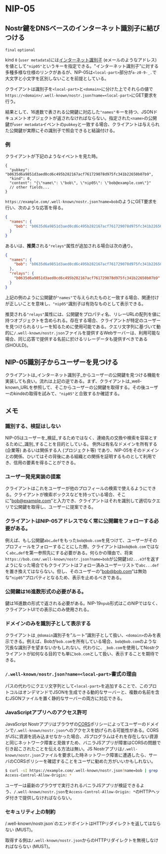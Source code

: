 NIP-05
======

Nostr鍵をDNSベースのインターネット識別子に結びつける
----------------------------------------------------

`final` `optional`

kind `0` (`user metadata`)には[インターネット識別子](https://datatracker.ietf.org/doc/html/rfc5322#section-3.4.1) (eメールのようなアドレス) を値として`"nip05"`というキーを指定できる。"インターネット識別子"に対する多種多様な仕様のリンクがあるが、NIP-05は`<local-part>`部分が`a-z0-9-_.`で大文字と小文字を区別しないことを前提としている。

クライアントは識別子を`<local-part>`と`<domain>`に分けた上でそれらの値で`https://<domain>/.well-known/nostr.json?name=<local-part>`にGET要求を行う。

結果として、16進数で表される公開鍵に対応した`"names"`キーを持つ、JSONドキュメントオブジェクトが返されなければならない。指定された`<name>`の公開鍵が`user metadata`イベントの`pubkey`と一致する場合、クライアントは与えられた公開鍵が実際にその識別子で照会できると結論付ける。

### 例


クライアントが下記のようなイベントを見た時。

```jsonc
{
  "pubkey": "b0635d6a9851d3aed0cd6c495b282167acf761729078d975fc341b22650b07b9",
  "kind": 0,
  "content": "{\"name\": \"bob\", \"nip05\": \"bob@example.com\"}"
  // other fields...
}
```

`https://example.com/.well-known/nostr.json?name=bob`のようにGET要求を行い、次のような応答を得る。

```json
{
  "names": {
    "bob": "b0635d6a9851d3aed0cd6c495b282167acf761729078d975fc341b22650b07b9"
  }
}
```

あるいは、**推奨**される`"relays"`属性が追加される場合は次の通り。

```json
{
  "names": {
    "bob": "b0635d6a9851d3aed0cd6c495b282167acf761729078d975fc341b22650b07b9"
  },
  "relays": {
    "b0635d6a9851d3aed0cd6c495b282167acf761729078d975fc341b22650b07b9": [ "wss://relay.example.com", "wss://relay2.example.com" ]
  }
}
```

上記の例のように公開鍵が`"names"`で与えられたものと一致する場合、関連付けが正しいことを意味し、`"nip05"`識別子は有効なものとして表示できる。

推奨される`"relays"`属性には、公開鍵をプロパティ名、リレーURLの配列を値に持つオブジェクトを含められる。存在する場合、クライアントが特定のユーザーを見つけられるリレーを知るために使用可能である。クエリ文字列に基づいて動的に`/.well-known/nostr.json`ファイルを提供するWebサーバーは、利用可能な場合、同じ応答で提供する名前に於けるリレーデータも提供すべきである (SHOULD)。

## NIP-05識別子からユーザーを見つける

クライアントは_インターネット識別子_からユーザーの公開鍵を見つける機能を実装しても良い。流れは上記の逆である。まず、クライアントは_well-known_URLを参照して、そこからユーザーの公開鍵を取得する。その後ユーザーのkind`0`の取得を試みて、`"nip05"`と合致するか確認する。

## メモ

### 識別する、検証はしない

NIP-05はユーザーを_検証_するためではなく、連絡先の交換や検索を容易とするために_識別_することを目的としている。
例外は有名なドメインを所有する (企業等) あるいは関係する人 (プロジェクト等) であり、NIP-05をそのドメインとの関係、ひいてはその背後にある組織との関係を証明するものとして利用でき、信用の要素を得ることができる。

### ユーザー発見実装の提案

クライアントはこれをユーザーが他のプロフィールの検索で使えるようにできる。クライアントが検索ボックスなどを持っている場合、そこに"bob@example.com"と入力でき、クライアントはそれを識別して適切なクエリで公開鍵を取得し、ユーザーに提案できる。

### クライアントはNIP-05アドレスでなく常に公開鍵をフォローする必要がある。

例えば、もし公開鍵`abc…def`をもった`bob@bob.com`を見つけて、ユーザーがそのプロフィールをフォローすることにした際、クライアントは`bob@bob.com`ではなく`abc…def`を第一参照先にする必要がある。何らかの理由で、将来`https://bob.com/.well-known/nostr.json?name=bob`が公開鍵`1d2...e3f`を返すようになった場合でもクライアントはフォロー済みユーザーリストで`abc...def`を置き換えてはならない。但し、そのユーザーの”bob@bob.com”は無効な`”nip05”`プロパティとなるため、表示を止めるべきである。

### 公開鍵は16進数形式の必要がある。

鍵は16進数の形式で返される必要がある。NIP-19`npub`形式はこのNIPではなく、クライアントUIでの表示にのみ使用される。

### ドメインのみを識別子として表示する

クライアントは`_@domain`識別子を”ルート”識別子として扱い、`<domain>`のみを表示できる。例えば、Bobが`bob.com`を所有している場合、`bob@bob.com`のような冗長な識別子を望まないかもしれない。代わりに、`_bob.com`を使用してNostrクライアントが如何なる目的でも単に`bob.com`として扱い、表示することを期待できる。

### `/.well-known/nostr.json?name=<local-part>`書式の理由

パスの代わりにクエリ文字列として`<local-part>`を追加することで、このプロトコルはオンデマンドでJSONを生成できる動的なサーバーと、複数の名前を含むJSONファイルを置く静的なサーバーの両方に対応できる。

### JavaScriptアプリへのアクセス許可

JavaScript Nostrアプリはブラウザの[CORS][]ポリシーによってユーザーのドメインで`/.well-known/nostr.json`へのアクセスを妨げられる可能性がある。CORSがJSに資源を読み込ませなかった場合、JSプログラムはそれを存在しない資源と同じネットワーク障害と見做すため、バニラJSアプリが障害はCORSの問題で引き起こされたことを伝える方法は無い。JS Nostrアプリは`/.well-known/nostr.json`ファイルを要求した時ネットワーク障害に遭遇したら、サーバのCORSポリシーを確認することをユーザに勧めた方がいいかもしれない。

```bash
$ curl -sI https://example.com/.well-known/nostr.json?name=bob | grep -i ^Access-Control
Access-Control-Allow-Origin: *
```

ユーザーは最新のブラウザで実行されるバニラJSアプリが検証できるよう、`/.well-known/nostr.json`を`Access-Control-Allow-Origin: *`のHTTPヘッダ付きで提供しなければならない。

[CORS]: https://developer.mozilla.org/en-US/docs/Web/HTTP/CORS

### セキュリティ上の制約

/.well-known/nostr.json`のエンドポイントはHTTPリダイレクトを返してはならない (MUST)。

取得する側は`/.well-known/nostr.json`からのHTTPリダイレクトを無視しなければならない (MUST)。
